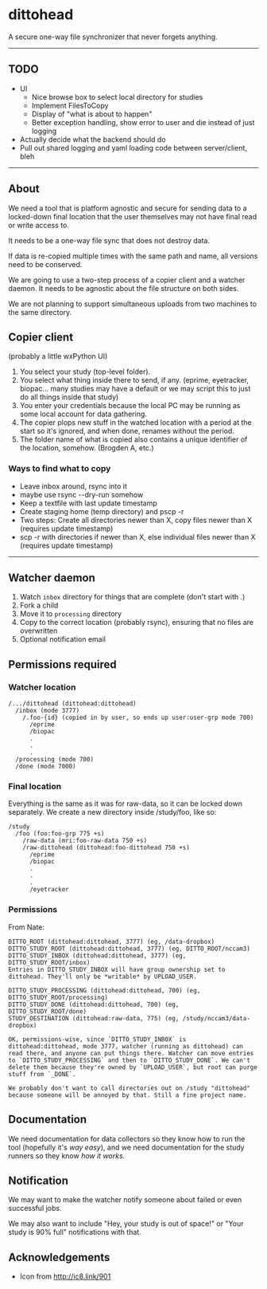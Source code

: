 # dittohead

A secure one-way file synchronizer that never forgets anything.


------------


## TODO

- UI
  - Nice browse box to select local directory for studies
  - Implement FilesToCopy
  - Display of "what is about to happen"
  - Better exception handling, show error to user and die instead of just logging
- Actually decide what the backend should do
- Pull out shared logging and yaml loading code between server/client, bleh

------------

## About

We need a tool that is platform agnostic and secure for sending data to a locked-down final location that the user themselves may not have final read or write access to.

It needs to be a one-way file sync that does not destroy data.

If data is re-copied multiple times with the same path and name, all versions need to be conserved.

We are going to use a two-step process of a copier client and a watcher daemon. It needs to be agnostic about the file structure on both sides.

We are not planning to support simultaneous uploads from two machines to the same directory.


## Copier client

(probably a little wxPython UI)

1. You select your study (top-level folder).
2. You select what thing inside there to send, if any. (eprime, eyetracker, biopac... many studies may have a default or we may script this to just do all things inside that study)
3. You enter your credentials because the local PC may be running as some local account for data gathering.
4. The copier plops new stuff in the watched location with a period at the start so it's ignored, and when done, renames without the period.
5. The folder name of what is copied also contains a unique identifier of the location, somehow. (Brogden A, etc.)

### Ways to find what to copy

- Leave inbox around, rsync into it
- maybe use rsync --dry-run somehow
- Keep a textfile with last update timestamp
- Create staging home (temp directory) and pscp -r
- Two steps: Create all directories newer than X, copy files newer than X (requires update timestamp)
- scp -r with directories if newer than X, else individual files newer than X (requires update timestamp)

------

## Watcher daemon

1. Watch `inbox` directory for things that are complete (don't start with .)
2. Fork a child
3. Move it to `processing` directory
4. Copy to the correct location (probably rsync), ensuring that no files are overwritten
5. Optional notification email

## Permissions required

### Watcher location

    /.../dittohead (dittohead:dittohead)
      /inbox (mode 3777)
        /.foo-{id} (copied in by user, so ends up user:user-grp mode 700)
          /eprime
          /biopac
          .
          .
          .
      /processing (mode 700)
      /done (mode 7000)

### Final location

Everything is the same as it was for raw-data, so it can be locked down separately. We create a new directory inside /study/foo, like so:

    /study
      /foo (foo:foo-grp 775 +s)
        /raw-data (mri:foo-raw-data 750 +s)
        /raw-dittohead (dittohead:foo-dittohead 750 +s)
          /eprime
          /biopac
          .
          .
          .
          /eyetracker


### Permissions

From Nate:

    DITTO_ROOT (dittohead:dittohead, 3777) (eg, /data-dropbox)
    DITTO_STUDY_ROOT (dittohead:dittohead, 3777) (eg, DITTO_ROOT/nccam3)
    DITTO_STUDY_INBOX (dittohead:dittohead, 3777) (eg, DITTO_STUDY_ROOT/inbox)
    Entries in DITTO_STUDY_INBOX will have group ownership set to dittohead. They'll only be *writable* by UPLOAD_USER.

    DITTO_STUDY_PROCESSING (dittohead:dittohead, 700) (eg, DITTO_STUDY_ROOT/processing)
    DITTO_STUDY_DONE (dittohead:dittohead, 700) (eg, DITTO_STUDY_ROOT/done)
    STUDY_DESTINATION (dittohead:raw-data, 775) (eg, /study/nccam3/data-dropbox)

    OK, permissions-wise, since `DITTO_STUDY_INBOX` is dittohead:dittohead, mode 3777, watcher (running as dittohead) can read there, and anyone can put things there. Watcher can move entries to `DITTO_STUDY_PROCESSING` and then to `DITTO_STUDY_DONE`. We can't delete them because they're owned by `UPLOAD_USER`, but root can purge stuff from `_DONE`. 

    We probably don't want to call directories out on /study "dittohead" because someone will be annoyed by that. Still a fine project name.


## Documentation

We need documentation for data collectors so they know how to run the tool (hopefully it's *way easy*), and we need documentation for the study runners so they know *how it works.*

## Notification

We may want to make the watcher notify someone about failed or even successful jobs.

We may also want to include "Hey, your study is out of space!" or "Your study is 90% full" notifications with that.


## Acknowledgements

- Icon from http://ic8.link/901


